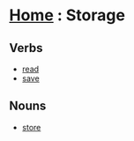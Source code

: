 # [Home][1] : Storage

## Verbs

  - [read](read.md)
  - [save](save.md)
  
## Nouns

  - [store](store.md)

[1]: /README.md
